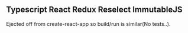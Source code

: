 ## Typescript React Redux Reselect ImmutableJS

Ejected off from create-react-app so build/run is similar(No tests..).

